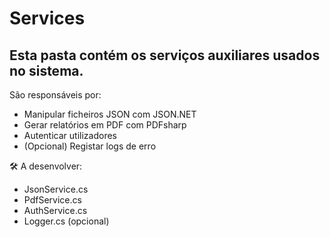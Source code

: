 # Services

Esta pasta contém os serviços auxiliares usados no sistema.
---
São responsáveis por:
- Manipular ficheiros JSON com JSON.NET
- Gerar relatórios em PDF com PDFsharp
- Autenticar utilizadores
- (Opcional) Registar logs de erro

🛠️ A desenvolver:
- JsonService.cs
- PdfService.cs
- AuthService.cs
- Logger.cs (opcional)
